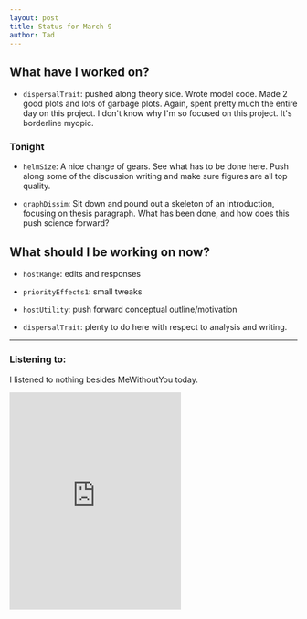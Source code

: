 ```yaml
---
layout: post 
title: Status for March 9 
author: Tad
---
```

 
## What have I worked on?
 
* `dispersalTrait`: pushed along theory side. Wrote model code. Made 2 good plots and lots of garbage plots. Again, spent pretty much the entire day on this project. I don't know why I'm so focused on this project. It's borderline myopic.



### Tonight 

* `helmSize`: A nice change of gears. See what has to be done here. Push along some of the discussion writing and make sure figures are all top quality. 

* `graphDissim`: Sit down and pound out a skeleton of an introduction, focusing on thesis paragraph. What has been done, and how does this push science forward?






  
## What should I be working on now? 

* `hostRange`: edits and responses

* `priorityEffects1`: small tweaks

* `hostUtility`: push forward conceptual outline/motivation

* `dispersalTrait`: plenty to do here with respect to analysis and writing. 

 
 
 
--- 
 
### Listening to: 

I listened to nothing besides MeWithoutYou today.

<iframe src="https://embed.spotify.com/?uri=spotify%3Atrack%3A340PNU4RTe7KzE2LZtmbaf" width="300" height="380" frameborder="0" allowtransparency="true"></iframe>

 <i class='fa fa-code' style='color:pink'></i> 
